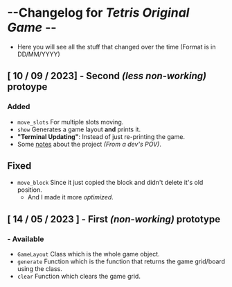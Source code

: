 # --Changelog for *Tetris Original Game* --

* Here you will see all the stuff that changed over the time (Format is in DD/MM/YYYY)

## [ 10 / 09 / 2023] - Second *(less non-working)* protoype

### Added
* `move_slots` For multiple slots moving.
* `show` Generates a game layout __and__ prints it.
* **"Terminal Updating"**: Instead of just re-printing the game.
* Some [notes](./notes.md) about the project *(From a dev's POV)*.


## Fixed
* `move_block` Since it just copied the block and didn't delete it's old position.
    * And I made it more *optimized*.


## [ 14 / 05 / 2023 ] - First *(non-working)* prototype

### - Available

* `GameLayout` Class which is the whole game object.
* `generate` Function which is the function that returns the game grid/board using the class.
* `clear` Function which clears the game grid.
